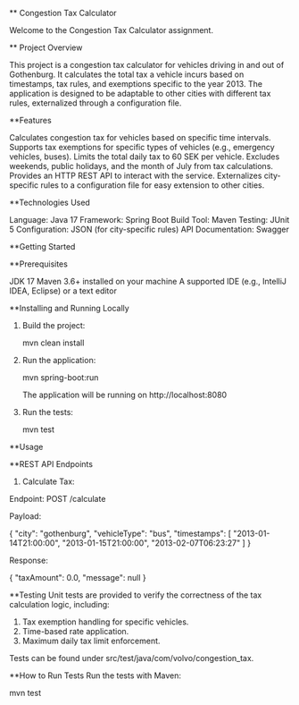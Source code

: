 ** Congestion Tax Calculator

Welcome to the Congestion Tax Calculator assignment.

** Project Overview

This project is a congestion tax calculator for vehicles driving in and out of Gothenburg. It calculates the total tax a vehicle incurs based on timestamps, tax rules, and exemptions specific to the year 2013. The application is designed to be adaptable to other cities with different tax rules, externalized through a configuration file.

**Features

Calculates congestion tax for vehicles based on specific time intervals.
Supports tax exemptions for specific types of vehicles (e.g., emergency vehicles, buses).
Limits the total daily tax to 60 SEK per vehicle.
Excludes weekends, public holidays, and the month of July from tax calculations.
Provides an HTTP REST API to interact with the service.
Externalizes city-specific rules to a configuration file for easy extension to other cities.

**Technologies Used

Language: Java 17
Framework: Spring Boot
Build Tool: Maven
Testing: JUnit 5
Configuration: JSON (for city-specific rules)
API Documentation: Swagger

**Getting Started

**Prerequisites

JDK 17
Maven 3.6+ installed on your machine
A supported IDE (e.g., IntelliJ IDEA, Eclipse) or a text editor

**Installing and Running Locally

1. Build the project:
 
   mvn clean install
   
2. Run the application:

   mvn spring-boot:run
   
   The application will be running on http://localhost:8080
   
3. Run the tests:

   mvn test
   
**Usage

**REST API Endpoints

1. Calculate Tax:

Endpoint: POST /calculate

Payload:

{
  "city": "gothenburg",
  "vehicleType": "bus",
  "timestamps": [
    "2013-01-14T21:00:00",
    "2013-01-15T21:00:00",
    "2013-02-07T06:23:27"
  ]
}

Response:

{
    "taxAmount": 0.0,
    "message": null
}

**Testing
Unit tests are provided to verify the correctness of the tax calculation logic, including:

1. Tax exemption handling for specific vehicles.
2. Time-based rate application.
3. Maximum daily tax limit enforcement.

Tests can be found under src/test/java/com/volvo/congestion_tax.

**How to Run Tests
Run the tests with Maven:

mvn test
